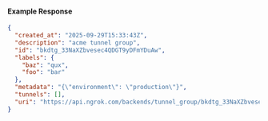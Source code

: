 <!-- Code generated for API Clients. DO NOT EDIT. -->

#### Example Response

```json
{
  "created_at": "2025-09-29T15:33:43Z",
  "description": "acme tunnel group",
  "id": "bkdtg_33NaXZbvesec4QDGT9yDFmYDuAw",
  "labels": {
    "baz": "qux",
    "foo": "bar"
  },
  "metadata": "{\"environment\": \"production\"}",
  "tunnels": [],
  "uri": "https://api.ngrok.com/backends/tunnel_group/bkdtg_33NaXZbvesec4QDGT9yDFmYDuAw"
}
```
